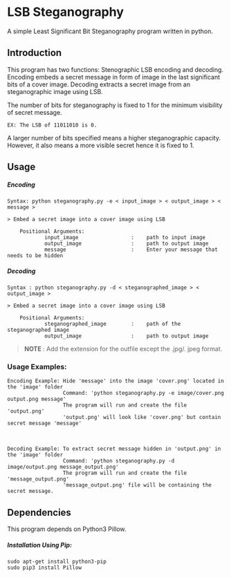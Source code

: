 # LSB Steganography
A simple Least Significant Bit Steganography program written in python.

## Introduction

This program has two functions: Stenographic LSB encoding and decoding.
Encoding embeds a secret message in form of image in the last significant bits of a cover image.
Decoding extracts a secret image from an steganographic image using LSB.

The number of bits for steganography is fixed to 1 for the minimum visibility of secret message.

    EX: The LSB of 11011010 is 0.

A larger number of bits specified means a higher steganographic capacity. However,
it also means a more visible secret hence it is fixed to 1.

## Usage

##### Encoding
    Syntax: python steganography.py -e < input_image > < output_image > < message >

    > Embed a secret image into a cover image using LSB

        Positional Arguments:
                input_image                 :    path to input image
                output_image                :    path to output image
                message                     :    Enter your message that needs to be hidden

##### Decoding
    Syntax : python steganography.py -d < steganographed_image > < output_image >

    > Embed a secret image into a cover image using LSB

        Positional Arguments:
                steganographed_image        :    path of the steganographed image
                output_image                :    path to output image

>**NOTE** : Add the extension for the outfile except the .jpg/. jpeg format.

### Usage Examples:
    Encoding Example: Hide 'message' into the image 'cover.png' located in the 'image' folder
                      Command: 'python steganography.py -e image/cover.png output.png message'
                      The program will run and create the file 'output.png'
                      'output.png' will look like 'cover.png' but contain secret message 'message'
<br/>

    Decoding Example: To extract secret message hidden in 'output.png' in the 'image' folder
                      Command: 'python steganography.py -d image/output.png message_output.png'
                      The program will run and create the file 'message_output.png'
                      'message_output.png' file will be containing the secret message.

## Dependencies 

This program depends on Python3 Pillow.

##### Installation Using Pip:
    sudo apt-get install python3-pip
    sudo pip3 install Pillow
